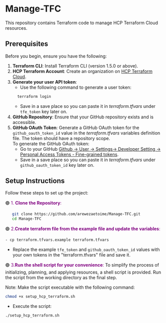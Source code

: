 # Manage-TFC

This repository contains Terraform code to manage HCP Terraform Cloud resources.

## Prerequisites

Before you begin, ensure you have the following:

1. **Terraform CLI**: Install Terraform CLI (version 1.5.0 or above).
2. **HCP Terraform Account**: Create an organization on [HCP Terraform Cloud](https://app.terraform.io).
3. **Generate your user API token**: 
   - Use the following command to generate a user token:
   ```bash
     terraform login
   ```
   - Save in a save place so you can paste it in _terraform.tfvars_ under `tfe_token` key later on.
4. **GitHub Repository**: Ensure that your GitHub repository exists and is accessible.
5. **GitHub OAuth Token**: Generate a GitHub OAuth token for the `github_oauth_token_id` value in the _terraform.tfvars_ variables definition file. The token should have a repository scope.  
   To generate the GitHub OAuth token:
   - Go to your GitHub [Github -> User -> Settings-> Developer Setting -> Personal Access Tokens - Fine-grained tokens](https://github.com/settings/tokens?type=beta).
   - Save in a save place so you can paste it in _terraform.tfvars_ under `github_oauth_token_id` key later on.


## Setup Instructions

Follow these steps to set up the project:

🟣 <span style="color: purple;">1. **Clone the Repository**:</span>
```bash
   git clone https://github.com/arewezaetoime/Manage-TFC.git
   cd Manage-TFC
```

🟣 <span style="color: purple;">2.**Create terraform file from the example file and update the variables**:</span>
```bash
- cp terraform.tfvars.example terraform.tfvars
```
- Replace the example `tfe_token` and `github_oauth_token_id` values with your own tokens in the "terraform.tfvars" file and save it.

🟣 <span style="color: purple;">3.**Run the shell script for your convenience**:</span>
To simplify the process of initializing, planning, and applying resources, a shell script is provided. Run the script from the working directory as the final step.

Note: Make the script executable with the following command:
```bash
chmod +x setup_hcp_terraform.sh
```
- Execute the script:
```bash
./setup_hcp_terraform.sh
```